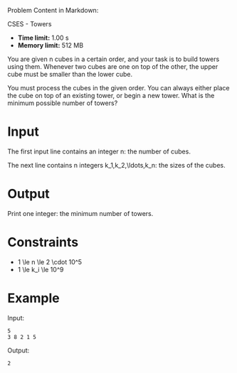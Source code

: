 Problem Content in Markdown:


CSES \- Towers




* **Time limit:** 1\.00 s
* **Memory limit:** 512 MB




You are given n cubes in a certain order, and your task is to build towers using them. Whenever two cubes are one on top of the other, the upper cube must be smaller than the lower cube.


You must process the cubes in the given order. You can always either place the cube on top of an existing tower, or begin a new tower. What is the minimum possible number of towers?


Input
=====


The first input line contains an integer n: the number of cubes.


The next line contains n integers k\_1,k\_2,\\ldots,k\_n: the sizes of the cubes.


Output
======


Print one integer: the minimum number of towers.


Constraints
===========


* 1 \\le n \\le 2 \\cdot 10^5
* 1 \\le k\_i \\le 10^9


Example
=======


Input:



```
5
3 8 2 1 5

```

Output:



```
2

```
 
